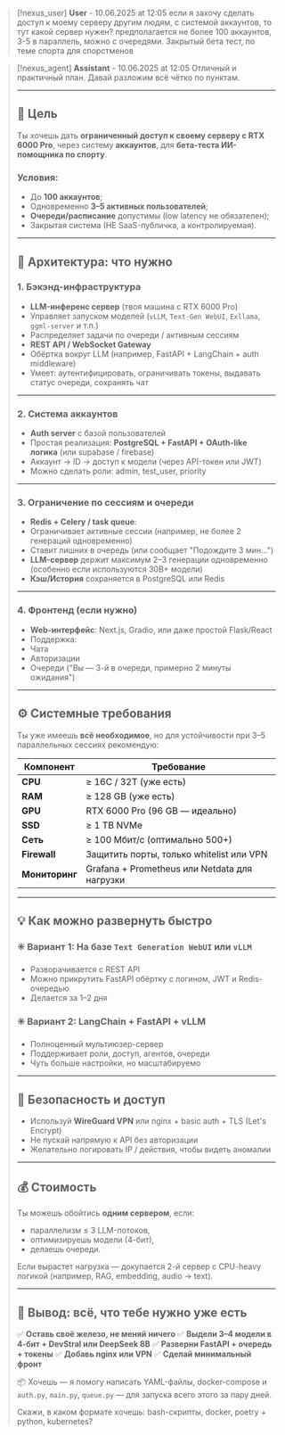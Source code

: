 >[!nexus_user] **User** - 10.06.2025 at 12:05
> если я захочу сделать доступ к моему серверу другим людям, с системой аккаунтов, то тут какой сервер нужен? предполагается не более 100 аккаунтов, 3-5 в параллель, можно с очередями. Закрытый бета тест, по теме спорта для спорстменов
<!-- UID: 203d7fa6-84f5-4714-8246-bc32738aa71c -->




>[!nexus_agent] **Assistant** - 10.06.2025 at 12:05
> Отличный и практичный план. Давай разложим всё чётко по пунктам.
> 
> ---
> 
> ## 🧠 Цель
> Ты хочешь дать **ограниченный доступ к своему серверу с RTX 6000 Pro**, через систему **аккаунтов**, для **бета-теста ИИ-помощника по спорту**. 
> 
> ### Условия:
> - До **100 аккаунтов**;
> - Одновременно **3–5 активных пользователей**;
> - **Очереди/расписание** допустимы (low latency не обязателен);
> - Закрытая система (НЕ SaaS-публичка, а контролируемая).
> 
> ---
> 
> ## 🔧 Архитектура: что нужно
> 
> ### 1. **Бэкэнд-инфраструктура**
> - **LLM-инференс сервер** (твоя машина с RTX 6000 Pro) 
>  - Управляет запуском моделей (`vLLM`, `Text-Gen WebUI`, `Exllama`, `ggml-server` и т.п.)
>  - Распределяет задачи по очереди / активным сессиям
> - **REST API / WebSocket Gateway** 
>  - Обёртка вокруг LLM (например, FastAPI + LangChain + auth middleware)
>  - Умеет: аутентифицировать, ограничивать токены, выдавать статус очереди, сохранять чат
> 
> ---
> 
> ### 2. **Система аккаунтов**
> - **Auth server** с базой пользователей 
>  - Простая реализация: **PostgreSQL + FastAPI + OAuth-like логика** (или supabase / firebase)
>  - Аккаунт → ID → доступ к модели (через API-токен или JWT)
>  - Можно сделать роли: admin, test_user, priority
> 
> ---
> 
> ### 3. **Ограничение по сессиям и очереди**
> - **Redis + Celery / task queue**:
>  - Ограничивает активные сессии (например, не более 2 генераций одновременно)
>  - Ставит лишних в очередь (или сообщает "Подождите 3 мин...")
> - **LLM-сервер** держит максимум 2–3 генерации одновременно (особенно если используются 30B+ модели)
> - **Кэш/История** сохраняется в PostgreSQL или Redis
> 
> ---
> 
> ### 4. **Фронтенд (если нужно)**
> - **Web-интерфейс**: Next.js, Gradio, или даже простой Flask/React
> - Поддержка:
>  - Чата
>  - Авторизации
>  - Очереди ("Вы — 3-й в очереди, примерно 2 минуты ожидания")
> 
> ---
> 
> ## ⚙️ Системные требования
> 
> Ты уже имеешь **всё необходимое**, но для устойчивости при 3–5 параллельных сессиях рекомендую:
> 
> | Компонент | Требование |
> |-----------------|------------------------|
> | **CPU** | ≥ 16C / 32T (уже есть) |
> | **RAM** | ≥ 128 GB (уже есть) |
> | **GPU** | RTX 6000 Pro (96 GB — идеально) |
> | **SSD** | ≥ 1 TB NVMe |
> | **Сеть** | ≥ 100 Мбит/с (оптимально 500+) |
> | **Firewall** | Защитить порты, только whitelist или VPN |
> | **Мониторинг** | Grafana + Prometheus или Netdata для нагрузки
> 
> ---
> 
> ## 💡 Как можно развернуть быстро
> 
> ### ✳️ Вариант 1: На базе `Text Generation WebUI` или `vLLM`
> - Разворачивается с REST API
> - Можно прикрутить FastAPI обёртку с логином, JWT и Redis-очередью
> - Делается за 1–2 дня
> 
> ### ✳️ Вариант 2: LangChain + FastAPI + vLLM
> - Полноценный мультиюзер-сервер
> - Поддерживает роли, доступ, агентов, очереди
> - Чуть больше настройки, но масштабируемо
> 
> ---
> 
> ## 🔐 Безопасность и доступ
> 
> - Используй **WireGuard VPN** или nginx + basic auth + TLS (Let's Encrypt)
> - Не пускай напрямую к API без авторизации
> - Желательно логировать IP / действия, чтобы видеть аномалии
> 
> ---
> 
> ## 💰 Стоимость
> 
> Ты можешь обойтись **одним сервером**, если:
> - параллелизм ≤ 3 LLM-потоков,
> - оптимизируешь модели (4-бит),
> - делаешь очереди.
> 
> Если вырастет нагрузка — докупается 2-й сервер с CPU-heavy логикой (например, RAG, embedding, audio → text).
> 
> ---
> 
> ## 🧩 Вывод: всё, что тебе нужно уже есть
> 
> ✅ **Оставь своё железо, не меняй ничего** 
> ✅ **Выдели 3–4 модели в 4-бит + DevStral или DeepSeek 8B** 
> ✅ **Разверни FastAPI + очередь + токены** 
> ✅ **Добавь nginx или VPN** 
> ✅ **Сделай минимальный фронт**
> 
> 📦 Хочешь — я помогу написать YAML-файлы, docker-compose и `auth.py`, `main.py`, `queue.py` — для запуска всего этого за пару дней.
> 
> Скажи, в каком формате хочешь: bash-скрипты, docker, poetry + python, kubernetes?
<!-- UID: 0031cf75-4d74-4675-9c3e-4b372162581e -->